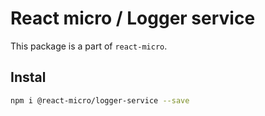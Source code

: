 # React micro / Logger service

This package is a part of `react-micro`.

## Instal

```bash
npm i @react-micro/logger-service --save
```
